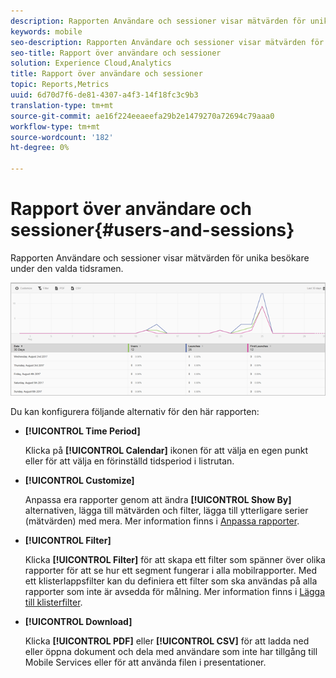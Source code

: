 ```yaml
---
description: Rapporten Användare och sessioner visar mätvärden för unika besökare under den valda tidsramen.
keywords: mobile
seo-description: Rapporten Användare och sessioner visar mätvärden för unika besökare under den valda tidsramen.
seo-title: Rapport över användare och sessioner
solution: Experience Cloud,Analytics
title: Rapport över användare och sessioner
topic: Reports,Metrics
uuid: 6d70d7f6-de81-4307-a4f3-14f18fc3c9b3
translation-type: tm+mt
source-git-commit: ae16f224eeaeefa29b2e1479270a72694c79aaa0
workflow-type: tm+mt
source-wordcount: '182'
ht-degree: 0%

---
```



# Rapport över användare och sessioner{#users-and-sessions}

Rapporten Användare och sessioner visar mätvärden för unika besökare under den valda tidsramen.

![Rapport över användare och sessioner](assets/users_sessions.png)

Du kan konfigurera följande alternativ för den här rapporten:

* **[!UICONTROL Time Period]**

   Klicka på **[!UICONTROL Calendar]** ikonen för att välja en egen punkt eller för att välja en förinställd tidsperiod i listrutan.

* **[!UICONTROL Customize]**

   Anpassa era rapporter genom att ändra **[!UICONTROL Show By]** alternativen, lägga till mätvärden och filter, lägga till ytterligare serier (mätvärden) med mera. Mer information finns i [Anpassa rapporter](/help/using/usage/reports-customize/t-reports-customize.md).

* **[!UICONTROL Filter]**

   Klicka **[!UICONTROL Filter]** för att skapa ett filter som spänner över olika rapporter för att se hur ett segment fungerar i alla mobilrapporter. Med ett klisterlappsfilter kan du definiera ett filter som ska användas på alla rapporter som inte är avsedda för målning. Mer information finns i [Lägga till klisterfilter](/help/using/usage/reports-customize/t-sticky-filter.md).

* **[!UICONTROL Download]**

   Klicka **[!UICONTROL PDF]** eller **[!UICONTROL CSV]** för att ladda ned eller öppna dokument och dela med användare som inte har tillgång till Mobile Services eller för att använda filen i presentationer.